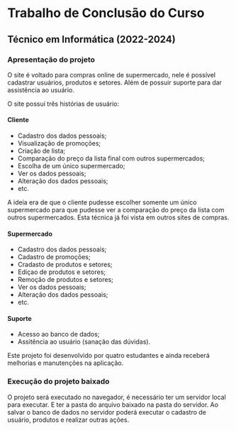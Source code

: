 # Trabalho de Conclusão do Curso

## Técnico em Informática (2022-2024)

### Apresentação do projeto

O site é voltado para compras online de supermercado, nele é possível cadastrar usuários, produtos e setores. Além de possuir suporte para dar assistência ao usuário.

O site possuí três histórias de usuário:

#### Cliente

* Cadastro dos dados pessoais;
* Visualização de promoções;
* Criação de lista;
* Comparação do preço da lista final com outros supermercados;
* Escolha de um único supermercado;
* Ver os dados pessoais;
* Alteração dos dados pessoais;
* etc.

A ideia era de que o cliente pudesse escolher somente um único supermercado para que pudesse ver a comparação do preço da lista com outros supermercados.
Esta técnica já foi vista em outros sites de compras.

#### Supermercado 

* Cadastro dos dados pessoais;
* Cadastro de promoções;
* Cradasto de produtos e setores;
* Ediçao de produtos e setores;
* Remoção de produtos e setores;
* Ver os dados pessoais;
* Alteração dos dados pessoais;
* etc.

#### Suporte

* Acesso ao banco de dados;
* Assitência ao usuário (sanação das dúvidas).

Este projeto foi desenvolvido por quatro estudantes e ainda receberá melhorias e manutenções na aplicação.

### Execução do projeto baixado

O projeto será executado no navegador, é necessário ter um servidor local para executar.
E ter a pasta do arquivo baixado na pasta do servidor. 
Ao salvar o banco de dados no servidor poderá executar o cadastro de usuário, produtos e realizar outras ações.
